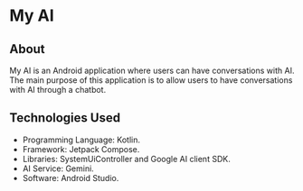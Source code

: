 # My AI

## About

My AI is an Android application where users can have conversations with AI. The main purpose of this application is to allow users to have conversations with AI through a chatbot.

## Technologies Used

- Programming Language: Kotlin.
- Framework: Jetpack Compose.
- Libraries: SystemUiController and Google AI client SDK.
- AI Service: Gemini.
- Software: Android Studio.
